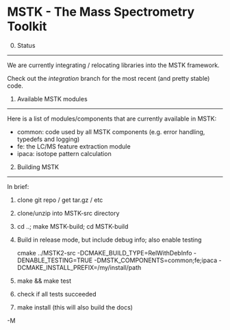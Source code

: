 MSTK - The Mass Spectrometry Toolkit
====================================

0. Status
---------

We are currently integrating / relocating libraries into the MSTK framework.

Check out the *integration* branch for the most recent (and pretty stable) code.


1. Available MSTK modules
----------------------------

Here is a list of modules/components that are currently available in MSTK:

* common: code used by all MSTK components (e.g. error handling, typedefs and
  logging)
* fe: the LC/MS feature extraction module
* ipaca: isotope pattern calculation

2. Building MSTK
----------------

In brief:

1. clone git repo / get tar.gz / etc
2. clone/unzip into MSTK-src directory
3. cd ..; make MSTK-build; cd MSTK-build
4. Build in release mode, but include debug info; also enable testing

    cmake ../MSTK2-src 
        -DCMAKE_BUILD_TYPE=RelWithDebInfo 
        -DENABLE_TESTING=TRUE
        -DMSTK_COMPONENTS=common;fe;ipaca
        -DCMAKE_INSTALL_PREFIX=/my/install/path

5. make && make test
6. check if all tests succeeded
7. make install (this will also build the docs)

-M

